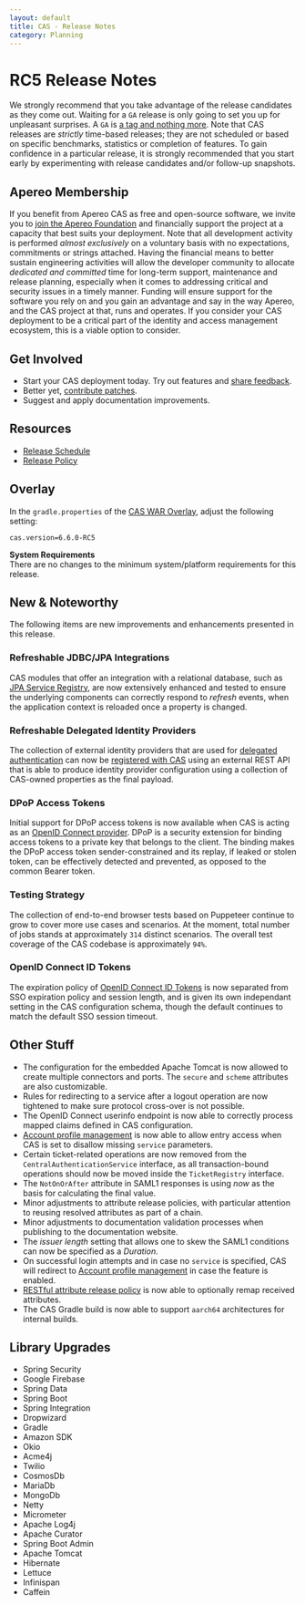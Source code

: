 ```yaml
---
layout: default
title: CAS - Release Notes
category: Planning
---
```


# RC5 Release Notes

We strongly recommend that you take advantage of the release candidates as they come out. Waiting for a `GA` release is only going to set
you up for unpleasant surprises. A `GA` is [a tag and nothing more](https://apereo.github.io/2017/03/08/the-myth-of-ga-rel/). Note 
that CAS releases are *strictly* time-based releases; they are not scheduled or based on specific benchmarks, statistics 
or completion of features. To gain confidence in a particular release, it is strongly recommended that you start 
early by experimenting with release candidates and/or follow-up snapshots.

## Apereo Membership

If you benefit from Apereo CAS as free and open-source software, we invite you
to [join the Apereo Foundation](https://www.apereo.org/content/apereo-membership)
and financially support the project at a capacity that best suits your deployment. Note that all development activity is performed
*almost exclusively* on a voluntary basis with no expectations, commitments or strings attached. Having the financial means to better
sustain engineering activities will allow the developer community to allocate *dedicated and committed* time for long-term support,
maintenance and release planning, especially when it comes to addressing critical and security issues in a timely manner. Funding will
ensure support for the software you rely on and you gain an advantage and say in the way Apereo, and the CAS project at that, runs and
operates. If you consider your CAS deployment to be a critical part of the identity and access management ecosystem, this is a viable option
to consider.

## Get Involved

- Start your CAS deployment today. Try out features and [share feedback](/cas/Mailing-Lists.html).
- Better yet, [contribute patches](/cas/developer/Contributor-Guidelines.html).
- Suggest and apply documentation improvements.

## Resources

- [Release Schedule](https://github.com/apereo/cas/milestones)
- [Release Policy](/cas/developer/Release-Policy.html)

## Overlay

In the `gradle.properties` of the [CAS WAR Overlay](../installation/WAR-Overlay-Installation.html), adjust the following setting:

```properties
cas.version=6.6.0-RC5
```

<div class="alert alert-info">
<strong>System Requirements</strong><br/>There are no changes to the minimum system/platform requirements for this release.
</div>

## New & Noteworthy

The following items are new improvements and enhancements presented in this release.

### Refreshable JDBC/JPA Integrations

CAS modules that offer an integration with a relational database, such as [JPA Service Registry](../services/JPA-Service-Management.html), 
are now extensively enhanced and tested to ensure the underlying components can correctly respond to *refresh* events, when 
the application context is reloaded once a property is changed.

### Refreshable Delegated Identity Providers

The collection of external identity providers that are used for [delegated authentication](../integration/Delegate-Authentication.html)
can now be [registered with CAS](../integration/Delegate-Authentication-Provider-Registration.html) using an external 
REST API that is able to produce identity provider configuration using a collection of CAS-owned properties as the final payload.
    
### DPoP Access Tokens

Initial support for DPoP access tokens is now available when CAS is acting as an [OpenID Connect provider](../authentication/OIDC-Authentication.html).
DPoP is a security extension for binding access tokens to a private key that belongs to the client. The binding makes the DPoP 
access token sender-constrained and its replay, if leaked or stolen token, can be effectively detected and prevented, as opposed to the common Bearer token.

### Testing Strategy

The collection of end-to-end browser tests based on Puppeteer continue to grow to cover
more use cases and scenarios. At the moment, total number of jobs stands at approximately `314` distinct
scenarios. The overall test coverage of the CAS codebase is approximately `94%`.

### OpenID Connect ID Tokens

The expiration policy of [OpenID Connect ID Tokens](../authentication/OIDC-Authentication-TokenExpirationPolicy.html)
is now separated from SSO expiration policy and session length, and is given its own independant setting in the CAS
configuration schema, though the default continues to match the default SSO session timeout.

## Other Stuff
     
- The configuration for the embedded Apache Tomcat is now allowed to create multiple connectors and ports. The `secure` and `scheme` attributes are also 
  customizable.
- Rules for redirecting to a service after a logout operation are now tightened to make sure protocol cross-over is not possible.
- The OpenID Connect userinfo endpoint is now able to correctly process mapped claims defined in CAS configuration.
- [Account profile management](../registration/Account-Management-Overview.html) is now able to allow entry access when CAS is set to disallow missing `service` parameters.
- Certain ticket-related operations are now removed from the `CentralAuthenticationService` interface, as all transaction-bound operations should now be 
  moved inside the `TicketRegistry` interface.
- The `NotOnOrAfter` attribute in SAML1 responses is using *now* as the basis for calculating the final value.
- Minor adjustments to attribute release policies, with particular attention to reusing resolved attributes as part of a chain.
- Minor adjustments to documentation validation processes when publishing to the documentation website.
- The *issuer length* setting that allows one to skew the SAML1 conditions can now be specified as a *Duration*.
- On successful login attempts and in case no `service` is specified, CAS will redirect to [Account profile management](../registration/Account-Management-Overview.html) in case the feature is enabled.
- [RESTful attribute release policy](../integration/Attribute-Release-Policies.html) is now able to optionally remap received attributes.
- The CAS Gradle build is now able to support `aarch64` architectures for internal builds. 

## Library Upgrades

- Spring Security
- Google Firebase
- Spring Data
- Spring Boot
- Spring Integration
- Dropwizard
- Gradle
- Amazon SDK
- Okio
- Acme4j
- Twilio
- CosmosDb
- MariaDb
- MongoDb
- Netty
- Micrometer
- Apache Log4j
- Apache Curator
- Spring Boot Admin
- Apache Tomcat
- Hibernate
- Lettuce
- Infinispan
- Caffein
